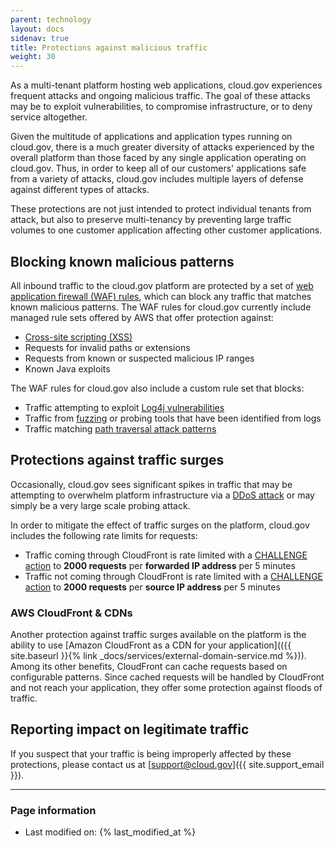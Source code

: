 ```yaml
---
parent: technology
layout: docs
sidenav: true
title: Protections against malicious traffic
weight: 30
---
```


As a multi-tenant platform hosting web applications, cloud.gov experiences frequent attacks and ongoing malicious traffic. The goal of these attacks may be to exploit vulnerabilities, to compromise infrastructure, or to deny service altogether.

Given the multitude of applications and application types running on cloud.gov, there is a much greater diversity of attacks experienced by the overall platform than those faced by any single application operating on cloud.gov. Thus, in order to keep all of our customers' applications safe from a variety of attacks, cloud.gov includes multiple layers of defense against different types of attacks.

These protections are not just intended to protect individual tenants from attack, but also to preserve multi-tenancy by preventing large traffic volumes to one customer application affecting other customer applications.

## Blocking known malicious patterns

All inbound traffic to the cloud.gov platform are protected by a set of [web application firewall (WAF) rules](https://aws.amazon.com/waf/), which can block any traffic that matches known malicious patterns. The WAF rules for cloud.gov currently include managed rule sets offered by AWS that offer protection against:

- [Cross-site scripting (XSS)](https://owasp.org/www-community/attacks/xss/)
- Requests for invalid paths or extensions
- Requests from known or suspected malicious IP ranges
- Known Java exploits

The WAF rules for cloud.gov also include a custom rule set that blocks:

- Traffic attempting to exploit [Log4j vulnerabilities](https://www.cisa.gov/news-events/news/apache-log4j-vulnerability-guidance)
- Traffic from [fuzzing](https://owasp.org/www-community/Fuzzing) or probing tools that have been identified from logs
- Traffic matching [path traversal attack patterns](https://owasp.org/www-community/attacks/Path_Traversal)

## Protections against traffic surges

Occasionally, cloud.gov sees significant spikes in traffic that may be attempting to overwhelm platform infrastructure via a [DDoS attack](https://www.cloudflare.com/learning/ddos/what-is-a-ddos-attack/) or may simply be a very large scale probing attack.

In order to mitigate the effect of traffic surges on the platform, cloud.gov includes the following rate limits for requests:

- Traffic coming through CloudFront is rate limited with a [CHALLENGE action][challenge action] to **2000 requests** per **forwarded IP address** per 5 minutes
- Traffic not coming through CloudFront is rate limited with a [CHALLENGE action][challenge action] to **2000 requests** per **source IP address** per 5 minutes

### AWS CloudFront & CDNs

Another protection against traffic surges available on the platform is the ability to use [Amazon CloudFront as a CDN for your application](({{ site.baseurl }}{% link _docs/services/external-domain-service.md %})). Among its other benefits, CloudFront can cache requests based on configurable patterns. Since cached requests will be handled by CloudFront and not reach your application, they offer some protection against floods of traffic.

## Reporting impact on legitimate traffic

If you suspect that your traffic is being improperly affected by these protections, please contact us at [support@cloud.gov]({{ site.support_email }}).

---

### Page information

- Last modified on: {% last_modified_at %}

[challenge action]: https://docs.aws.amazon.com/waf/latest/developerguide/waf-captcha-and-challenge.html
